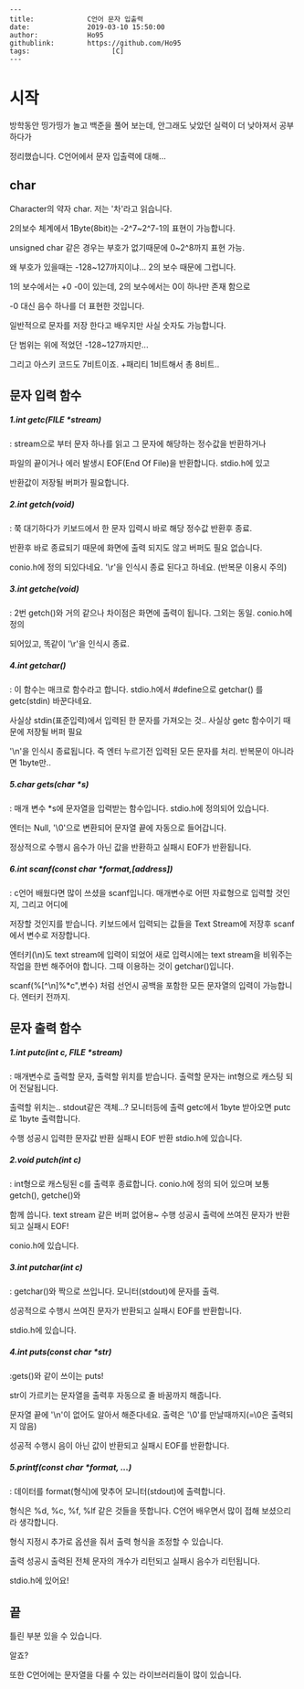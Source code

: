 ```
---
title:             C언어 문자 입출력
date:              2019-03-10 15:50:00
author:            Ho95
githublink:        https://github.com/Ho95
tags:			         [C]
---
```

# 시작

방학동안 띵가띵가 놀고 백준을 풀어 보는데, 안그래도 낮았던 실력이 더 낮아져서 공부하다가

정리했습니다. C언어에서 문자 입출력에 대해...



## char

Character의 약자 char. 저는 '차'라고 읽습니다. 

2의보수 체계에서 1Byte(8bit)는 -2^7~2^7-1의 표현이 가능합니다.

unsigned char 같은 경우는 부호가 없기때문에 0~2^8까지 표현 가능.

왜 부호가 있을때는 -128~127까지이냐... 2의 보수 때문에 그럽니다.

1의 보수에서는 +0 -0이 있는데, 2의 보수에서는 0이 하나만 존재 함으로

-0 대신 음수 하나를 더 표현한 것입니다.

일반적으로 문자를 저장 한다고 배우지만 사실 숫자도 가능합니다.

단 범위는 위에 적었던 -128~127까지만...

그리고 아스키 코드도 7비트이죠. +패리티 1비트해서 총 8비트..



## 문자 입력 함수

##### 1.int getc(FILE *stream)

: stream으로 부터 문자 하나를 읽고 그 문자에 해당하는 정수값을 반환하거나

  파일의 끝이거나 에러 발생시 EOF(End Of File)을 반환합니다. stdio.h에 있고

  반환값이 저장될 버퍼가 필요합니다. 

##### 2.int getch(void)

: 쭉 대기하다가 키보드에서 한 문자 입력시 바로 해당 정수값 반환후 종료. 

  반환후 바로 종료되기 때문에 화면에 출력 되지도 않고 버퍼도 필요 없습니다. 

  conio.h에 정의 되있다네요. '\r'을 인식시 종료 된다고 하네요. (반복문 이용시 주의)

##### 3.int getche(void)

: 2번 getch()와 거의 같으나 차이점은 화면에 출력이 됩니다. 그외는 동일. conio.h에 정의

  되어있고, 똑같이 '\r'을 인식시 종료.

##### 4.int getchar()

:  이 함수는 매크로 함수라고 합니다. stdio.h에서 #define으로 getchar() 를 getc(stdin) 바꾼다네요.

   사실상 stdin(표준입력)에서 입력된 한 문자를 가져오는 것.. 사실상 getc 함수이기 때문에 저장될 버퍼 필요

   '\n'을 인식시 종료됩니다. 즉 엔터 누르기전 입력된 모든 문자를 처리. 반복문이 아니라면 1byte만..

##### 5.char gets(char *s)

: 매개 변수 *s에 문자열을 입력받는 함수입니다. stdio.h에 정의되어 있습니다.

  엔터는 Null, '\0'으로 변환되어 문자열 끝에 자동으로 들어갑니다.

  정상적으로 수행시 음수가 아닌 값을 반환하고 실패시 EOF가 반환됩니다.

##### 6.int scanf(const char *format,[address])

: c언어 배웠다면 많이 쓰셨을 scanf입니다. 매개변수로 어떤 자료형으로 입력할 것인지, 그리고 어디에

 저장할 것인지를 받습니다. 키보드에서 입력되는 값들을 Text Stream에 저장후 scanf에서 변수로 저장합니다.

엔터키(\n)도 text stream에 입력이 되었어 새로 입력시에는 text stream을 비워주는 작업을 한번 해주어야 합니다. 그때 이용하는 것이 getchar()입니다.

scanf(%[^\n]%*c",변수) 처럼 선언시 공백을 포함한 모든 문자열의 입력이 가능합니다. 엔터키 전까지.

## 문자 출력 함수

##### 1.int putc(int c, FILE *stream)

:  매개변수로 출력할 문자, 출력할 위치를 받습니다. 출력할 문자는 int형으로 캐스팅 되어 전달됩니다.

   출력할 위치는.. stdout같은 객체...? 모니터등에 출력 getc에서 1byte 받아오면 putc로 1byte 출력합니다.

   수행 성공시 입력한 문자값 반환 실패시 EOF 반환 stdio.h에 있습니다.

##### 2.void putch(int c)

: int형으로 캐스팅된 c를 출력후 종료합니다. conio.h에 정의 되어 있으며 보통 getch(), getche()와

 함께 씁니다. text stream 같은 버퍼 없어용~ 수행 성공시 출력에 쓰여진 문자가 반환되고 실패시 EOF!

 conio.h에 있습니다.

##### 3.int putchar(int c)

: getchar()와 짝으로 쓰입니다.  모니터(stdout)에 문자를 출력.

 성공적으로 수행시 쓰여진 문자가 반환되고 실패시 EOF를 반환합니다.

 stdio.h에 있습니다.

##### 4.int puts(const char *str)

:gets()와 같이 쓰이는 puts!

 str이 가르키는 문자열을 출력후 자동으로 줄 바꿈까지 해줍니다.

 문자열 끝에 '\n'이 없어도 알아서 해준다네요. 출력은 '\0'를 만날때까지(=\0은 출력되지 않음)

 성공적 수행시 음이 아닌 값이 반환되고 실패시 EOF를 반환합니다.

##### 5.printf(const char *format, ...)

: 데이터를 format(형식)에 맞추어 모니터(stdout)에 출력합니다.

  형식은 %d, %c, %f, %lf 같은 것들을 뜻합니다. C언어 배우면서 많이 접해 보셨으리라 생각합니다.

  형식 지정시 추가로 옵션을 줘서 출력 형식을 조정할 수 있습니다. 

  출력 성공시 출력된 전체 문자의 개수가 리턴되고 실패시 음수가 리턴됩니다. 

  stdio.h에 있어요!

## 끝

틀린 부분 있을 수 있습니다.

알죠? 

또한 C언어에는 문자열을 다룰 수 있는 라이브러리들이 많이 있습니다.
